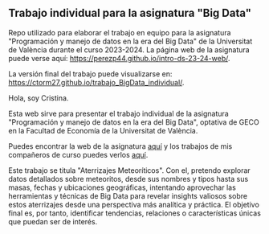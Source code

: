 
## Trabajo individual para la asignatura "Big Data"

<!-- El párrafo de abajo has de dejarlo tal cual. NO HAS DE CAMBIAR NADA!!-->

Repo utilizado para elaborar el trabajo en equipo para la asignatura "Programación y manejo de datos en la era del Big Data" de la Universitat de València durante el curso 2023-2024. La página web de la asignatura puede verse aquí: <https://perezp44.github.io/intro-ds-23-24-web/>.



<!-- En la linea de abajo HAS de SUSTITUIR "perezp44" por tu usuario de Github-->
La versión final del trabajo puede visualizarse en: <https://ctorm27.github.io/trabajo_BigData_individual/>. 


<!-- Abajo podéis escribir lo que queráis, igual un resumen del trabajo, o ..., o ... pero al menos, tenéis que poner el título del trabajo y el nombre de los componentes del equipo-->

Hola, soy Cristina.
      
Esta web sirve para presentar el trabajo individual de la asignatura "Programación y manejo de datos en la era del Big Data", optativa de GECO en la Facultad de Economía de la Universitat de València.

Puedes encontrar la web de la asignatura [aquí](https://perezp44.github.io/intro-ds-23-24-web/) y los trabajos de mis compañeros de curso puedes verlos [aquí](https://perezp44.github.io/intro-ds-23-24-web/05-trabajos-estudiantes.html).

Este trabajo se titula "Aterrizajes Meteoríticos". Con el, pretendo explorar datos detallados sobre meteoritos, desde sus nombres y tipos hasta sus masas, fechas y ubicaciones geográficas, intentando aprovechar las herramientas y técnicas de Big Data para revelar insights valiosos sobre estos aterrizajes desde una perspectiva más analítica y práctica. El objetivo final es, por tanto, identificar tendencias, relaciones o características únicas que puedan ser de interés.

